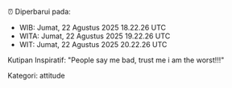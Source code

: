 ⏰ Diperbarui pada:
- WIB: Jumat, 22 Agustus 2025 18.22.26 UTC
- WITA: Jumat, 22 Agustus 2025 19.22.26 UTC
- WIT: Jumat, 22 Agustus 2025 20.22.26 UTC

Kutipan Inspiratif:
"People say me bad, trust me i am the worst!!!"


Kategori: attitude

